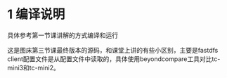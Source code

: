 # 1 编译说明
具体参考第一节课讲解的方式编译和运行

这是图床第三节课最终版本的源码，和课堂上讲的有些小区别，主要是fastdfs client配置文件是从配置文件中读取的，具体使用beyondcompare工具对比tc-mini3和tc-mini2。
